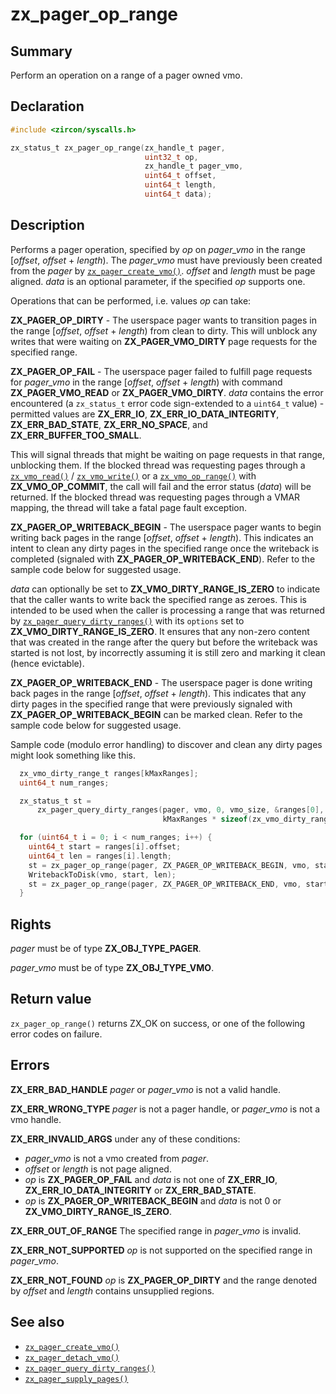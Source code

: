 <!-- Generated by zircon/scripts/update-docs-from-fidl, do not edit! -->
# zx_pager_op_range

## Summary

Perform an operation on a range of a pager owned vmo.

## Declaration

```c
#include <zircon/syscalls.h>

zx_status_t zx_pager_op_range(zx_handle_t pager,
                              uint32_t op,
                              zx_handle_t pager_vmo,
                              uint64_t offset,
                              uint64_t length,
                              uint64_t data);
```

## Description

Performs a pager operation, specified by *op* on *pager_vmo* in the range [*offset*, *offset* +
*length*). The *pager_vmo* must have previously been created from the *pager* by
[`zx_pager_create_vmo()`]. *offset* and *length* must be page aligned. *data* is an optional
parameter, if the specified *op* supports one.

Operations that can be performed, i.e. values *op* can take:

**ZX_PAGER_OP_DIRTY** - The userspace pager wants to transition pages in the range [*offset*,
*offset* + *length*) from clean to dirty. This will unblock any writes that were waiting on
**ZX_PAGER_VMO_DIRTY** page requests for the specified range.

**ZX_PAGER_OP_FAIL** - The userspace pager failed to fulfill page requests for *pager_vmo* in the
range [*offset*, *offset* + *length*) with command **ZX_PAGER_VMO_READ** or **ZX_PAGER_VMO_DIRTY**.
*data* contains the error encountered (a `zx_status_t` error code sign-extended to a `uint64_t`
value) - permitted values are **ZX_ERR_IO**, **ZX_ERR_IO_DATA_INTEGRITY**, **ZX_ERR_BAD_STATE**,
**ZX_ERR_NO_SPACE**, and **ZX_ERR_BUFFER_TOO_SMALL**.

This will signal threads that might be waiting on page requests in that range, unblocking them. If
the blocked thread was requesting pages through a [`zx_vmo_read()`] / [`zx_vmo_write()`] or a
[`zx_vmo_op_range()`] with **ZX_VMO_OP_COMMIT**, the call will fail and the error status (*data*)
will be returned. If the blocked thread was requesting pages through a VMAR mapping, the thread will
take a fatal page fault exception.

**ZX_PAGER_OP_WRITEBACK_BEGIN** - The userspace pager wants to begin writing back pages in the range
[*offset*, *offset* + *length*). This indicates an intent to clean any dirty pages in the specified
range once the writeback is completed (signaled with **ZX_PAGER_OP_WRITEBACK_END**). Refer to the
sample code below for suggested usage.

*data* can optionally be set to **ZX_VMO_DIRTY_RANGE_IS_ZERO** to indicate that the caller wants to
write back the specified range as zeroes. This is intended to be used when the caller is processing
a range that was returned by [`zx_pager_query_dirty_ranges()`] with its `options` set to
**ZX_VMO_DIRTY_RANGE_IS_ZERO**. It ensures that any non-zero content that was created in the range
after the query but before the writeback was started is not lost, by incorrectly assuming it is
still zero and marking it clean (hence evictable).

**ZX_PAGER_OP_WRITEBACK_END** - The userspace pager is done writing back pages in the range
[*offset*, *offset* + *length*). This indicates that any dirty pages in the specified range that
were previously signaled with **ZX_PAGER_OP_WRITEBACK_BEGIN** can be marked clean. Refer to the
sample code below for suggested usage.

Sample code (modulo error handling) to discover and clean any dirty pages might look something like
this.

```c
  zx_vmo_dirty_range_t ranges[kMaxRanges];
  uint64_t num_ranges;

  zx_status_t st =
      zx_pager_query_dirty_ranges(pager, vmo, 0, vmo_size, &ranges[0],
                                  kMaxRanges * sizeof(zx_vmo_dirty_range_t), &num_ranges, nullptr);

  for (uint64_t i = 0; i < num_ranges; i++) {
    uint64_t start = ranges[i].offset;
    uint64_t len = ranges[i].length;
    st = zx_pager_op_range(pager, ZX_PAGER_OP_WRITEBACK_BEGIN, vmo, start, len, 0);
    WritebackToDisk(vmo, start, len);
    st = zx_pager_op_range(pager, ZX_PAGER_OP_WRITEBACK_END, vmo, start, len, 0);
  }
```

## Rights

*pager* must be of type **ZX_OBJ_TYPE_PAGER**.

*pager_vmo* must be of type **ZX_OBJ_TYPE_VMO**.

## Return value

`zx_pager_op_range()` returns ZX_OK on success, or one of the following error codes on failure.

## Errors

**ZX_ERR_BAD_HANDLE** *pager* or *pager_vmo* is not a valid handle.

**ZX_ERR_WRONG_TYPE** *pager* is not a pager handle, or *pager_vmo* is not a vmo handle.

**ZX_ERR_INVALID_ARGS** under any of these conditions:
- *pager_vmo* is not a vmo created from *pager*.
- *offset* or *length* is not page aligned.
- *op* is **ZX_PAGER_OP_FAIL** and *data* is not one of **ZX_ERR_IO**, **ZX_ERR_IO_DATA_INTEGRITY**
  or **ZX_ERR_BAD_STATE**.
- *op* is **ZX_PAGER_OP_WRITEBACK_BEGIN** and *data* is not 0 or **ZX_VMO_DIRTY_RANGE_IS_ZERO**.

**ZX_ERR_OUT_OF_RANGE** The specified range in *pager_vmo* is invalid.

**ZX_ERR_NOT_SUPPORTED**  *op* is not supported on the specified range in *pager_vmo*.

**ZX_ERR_NOT_FOUND** *op* is **ZX_PAGER_OP_DIRTY** and the range denoted by *offset* and
*length* contains unsupplied regions.

## See also

 - [`zx_pager_create_vmo()`]
 - [`zx_pager_detach_vmo()`]
 - [`zx_pager_query_dirty_ranges()`]
 - [`zx_pager_supply_pages()`]

[`zx_pager_create_vmo()`]: pager_create_vmo.md
[`zx_pager_detach_vmo()`]: pager_detach_vmo.md
[`zx_pager_query_dirty_ranges()`]: pager_query_dirty_ranges.md
[`zx_pager_supply_pages()`]: pager_supply_pages.md
[`zx_vmo_op_range()`]: vmo_op_range.md
[`zx_vmo_read()`]: vmo_read.md
[`zx_vmo_write()`]: vmo_write.md

